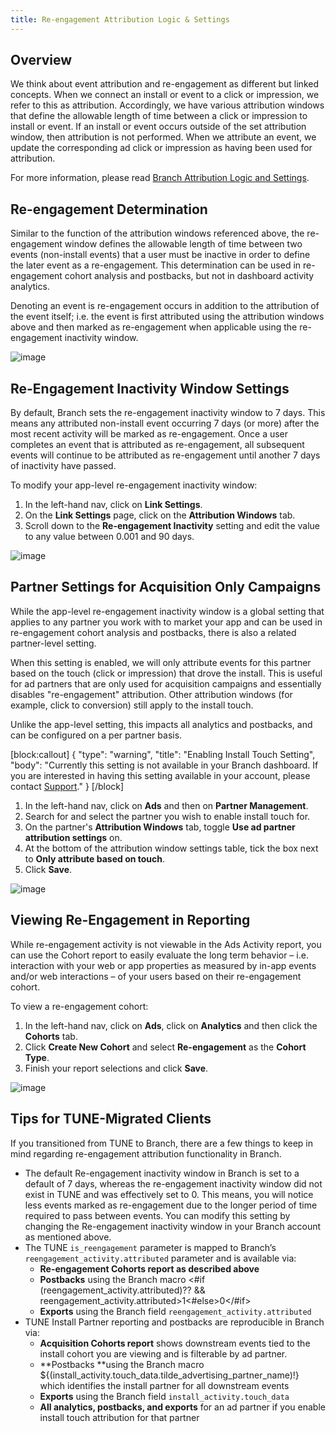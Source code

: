 ```yaml
---
title: Re-engagement Attribution Logic & Settings
---
```

## Overview

We think about event attribution and re-engagement as different but linked concepts. When we connect an install or event to a click or impression, we refer to this as attribution. Accordingly, we have various attribution windows that define the allowable length of time between a click or impression to install or event. If an install or event occurs outside of the set attribution window, then attribution is not performed. When we attribute an event, we update the corresponding ad click or impression as having been used for attribution.

For more information, please read [Branch Attribution Logic and Settings](https://docs.branch.io/resources/branch-attribution-logic-and-settings/).

## Re-engagement Determination

Similar to the function of the attribution windows referenced above, the re-engagement window defines the allowable length of time between two events (non-install events) that a user must be inactive in order to define the later event as a re-engagement. This determination can be used in re-engagement cohort analysis and postbacks, but not in dashboard activity analytics.

Denoting an event is re-engagement occurs in addition to the attribution of the event itself; i.e. the event is first attributed using the attribution windows above and then marked as re-engagement when applicable using the re-engagement inactivity window.

![image](/images/pages/resources/matching/reengagement-inactivity.png)

## Re-Engagement Inactivity Window Settings

By default, Branch sets the re-engagement inactivity window to 7 days. This means any attributed non-install event occurring 7 days (or more) after the most recent activity will be marked as re-engagement. Once a user completes an event that is attributed as re-engagement, all subsequent events will continue to be attributed as re-engagement until another 7 days of inactivity have passed.

To modify your app-level re-engagement inactivity window:

1. In the left-hand nav, click on <notranslate>**Link Settings**</notranslate>.
2. On the <notranslate>**Link Settings**</notranslate> page, click on the <notranslate>**Attribution Windows**</notranslate> tab.
3. Scroll down to the <notranslate>**Re-engagement Inactivity**</notranslate> setting and edit the value to any value between 0.001 and 90 days.

![image](/images/pages/resources/matching/re-engagement-attribution.png)

## Partner Settings for Acquisition Only Campaigns

While the app-level re-engagement inactivity window is a global setting that applies to any partner you work with to market your app and can be used in re-engagement cohort analysis and postbacks, there is also a related partner-level setting.

When this setting is enabled, we will only attribute events for this partner based on the touch (click or impression) that drove the install. This is useful for ad partners that are only used for acquisition campaigns and essentially disables "re-engagement" attribution.  Other attribution windows (for example, click to conversion) still apply to the install touch.

Unlike the app-level setting, this impacts all analytics and postbacks, and can be configured on a per partner basis.

[block:callout]
{
  "type": "warning",
  "title": "Enabling Install Touch Setting",
  "body": "Currently this setting is not available in your Branch dashboard.  If you are interested in having this setting available in your account, please contact [Support](mailto:support@branch.io)."
}
[/block]

1. In the left-hand nav, click on <notranslate>**Ads**</notranslate> and then on <notranslate>**Partner Management**</notranslate>.
2. Search for and select the partner you wish to enable install touch for.
3. On the partner's <notranslate>**Attribution Windows**</notranslate> tab, toggle <notranslate>**Use ad partner attribution settings**</notranslate> on.
4. At the bottom of the attribution window settings table, tick the box next to <notranslate>**Only attribute based on touch**</notranslate>.
5. Click <notranslate>**Save**</notranslate>.

![image](/images/pages/resources/matching/install-touch-setting.png)

## Viewing Re-Engagement in Reporting

While re-engagement activity is not viewable in the Ads Activity report, you can use the Cohort report to easily evaluate the long term behavior – i.e. interaction with your web or app properties as measured by in-app events and/or web interactions – of your users based on their re-engagement cohort.

To view a re-engagement cohort:

1. In the left-hand nav, click on <notranslate>**Ads**</notranslate>, click on <notranslate>**Analytics**</notranslate> and then click the <notranslate>**Cohorts**</notranslate> tab.
2. Click <notranslate>**Create New Cohort**</notranslate> and select <notranslate>**Re-engagement**</notranslate> as the <notranslate>**Cohort Type**</notranslate>.
3. Finish your report selections and click <notranslate>**Save**</notranslate>.

![image](/images/pages/resources/matching/reengagement-cohort.png)

## Tips for TUNE-Migrated Clients

If you transitioned from TUNE to Branch, there are a few things to keep in mind regarding re-engagement attribution functionality in Branch.

*   The default Re-engagement inactivity window in Branch is set to a default of 7 days, whereas the re-engagement inactivity window did not exist in TUNE and was effectively set to 0. This means, you will notice less events marked as re-engagement due to the longer period of time required to pass between events.  You can modify this setting by changing the Re-engagement inactivity window in your Branch account as mentioned above.
*   The TUNE `is_reengagement` parameter is mapped to Branch’s `reengagement_activity.attributed` parameter and is available via:
    *   **Re-engagement Cohorts report as described above**
    *   **Postbacks** using the Branch macro <#if (reengagement_activity.attributed)?? && reengagement_activity.attributed>1<#else>0</#if>
    *   **Exports** using the Branch field `reengagement_activity.attributed`
*   TUNE Install Partner reporting and postbacks are reproducible in Branch via:
    *   **Acquisition Cohorts report** shows downstream events tied to the install cohort you are viewing and is filterable by ad partner.
    *   **Postbacks **using the Branch macro  ${(install_activity.touch_data.tilde_advertising_partner_name)!} which identifies the install partner for all downstream events
    *   **Exports** using the Branch field `install_activity.touch_data`
    *   **All analytics, postbacks, and exports** for an ad partner if you enable install touch attribution for that partner
